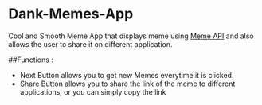 # Dank-Memes-App
Cool and Smooth Meme App that displays meme using [Meme API](https://github.com/D3vd/Meme_Api) and also allows the user to share it on different application.

##Functions :
- Next Button allows you to get new Memes everytime it is clicked.
- Share Button allows you to share the link of the meme to different applications, or you can simply copy the link
